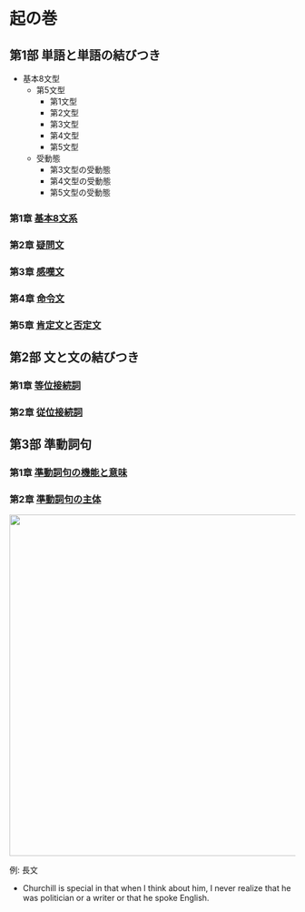 # 起の巻
## 第1部 単語と単語の結びつき
- 基本8文型
  - 第5文型
    - 第1文型
    - 第2文型
    - 第3文型
    - 第4文型
    - 第5文型
  - 受動態
    - 第3文型の受動態
    - 第4文型の受動態
    - 第5文型の受動態

### 第1章 [基本8文系](01-chapter-1.md)
### 第2章 [疑問文](01-chapter-2.md)
### 第3章 [感嘆文](01-chapter3-.md)
### 第4章 [命令文](01-chapter-4.md)
### 第5章 [肯定文と否定文](01-chapter-5.md)

##  第2部 文と文の結びつき
### 第1章 [等位接続詞](02-chapter-1.md)
### 第2章 [従位接続詞](02-chapter-2.md)

## 第3部 準動詞句
### 第1章 [準動詞句の機能と意味](03-chapter-1.md)
### 第2章 [準動詞句の主体](03-chapter-2.md)

<img src="fig/起の巻まとめ.png" width="600"/>

例: 長文
- Churchill is special in that when I think about him, I never realize that he was politician or a writer or that he spoke English.
